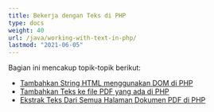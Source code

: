 ```yaml
---
title: Bekerja dengan Teks di PHP
type: docs
weight: 40
url: /java/working-with-text-in-php/
lastmod: "2021-06-05"
---
```


Bagian ini mencakup topik-topik berikut:

- [Tambahkan String HTML menggunakan DOM di PHP](/pdf/java/add-html-string-using-dom-in-php/)
- [Tambahkan Teks ke file PDF yang ada di PHP](/pdf/java/add-text-to-an-existing-pdf-file-in-php/)
- [Ekstrak Teks Dari Semua Halaman Dokumen PDF di PHP](/pdf/java/extract-text-from-all-the-pages-of-a-pdf-document-in-php/)